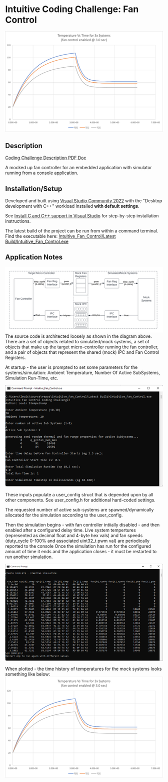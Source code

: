 # Intuitive Coding Challenge: Fan Control

![Simulation Plot](https://github.com/lsiempelkamp/Intuitive_Fan_Control/blob/master/Docs/GraphOutput.png)

## Description
[Coding Challenge Description PDF Doc](Docs/IntuitiveCodingChallenge_FanControl.pdf)

A mocked up fan controller for an embedded application with simulator running from a console application.

## Installation/Setup

Developed and built using [Visual Studio Community 2022](https://visualstudio.microsoft.com/vs/) with the "Desktop development with C++" workload installed **with default settings**.

See [Install C and C++ support in Visual Studio](https://docs.microsoft.com/en-us/cpp/build/vscpp-step-0-installation?view=msvc-170) for step-by-step installation instructions.

The latest build of the project can be run from within a command terminal. Find the executable here: [Intuitive_Fan_Control/Latest Build/Intuitive_Fan_Control.exe](Latest&#32;Build/)

## Application Notes
![System Diagram](https://github.com/lsiempelkamp/Intuitive_Fan_Control/blob/master/Docs/Intuitive&#32;Fan&#32;Control&#32;Diagram.png)
The source code is architected loosely as shown in the diagram above.
There are a set of objects related to simulated/mock systems, a set of objects that make up the target micro-controller running the fan controller, and a pair of objects that represent the shared (mock) IPC and Fan Control Registers.

At startup - the user is prompted to set some parameters for the systems/simulation: Ambient Temperature, Number Of Active SubSystems, Simulation Run-Time, etc. 

![System Diagram](https://github.com/lsiempelkamp/Intuitive_Fan_Control/blob/master/Docs/console_user_setup.png)

These inputs populate a user_config struct that is depended upon by all other components. See user_config.h for additional hard-coded settings.

The requested number of active sub-systems are spawned/dynamically allocated for the simulation according to the user_config.

Then the simulation begins - with fan controller intiially disabled - and then enabled after a configured delay time.
Live system tempertures (represented as decimal float and 4-byte hex vals) and fan speeds (duty_cycle 0-100% and associated uint32_t pwm val) are periodically reported to the console
Once the simulation has run for the configured amount of time it ends and the application closes - it must be restarted to run another simulation.

![System Diagram](https://github.com/lsiempelkamp/Intuitive_Fan_Control/blob/master/Docs/console_sim_results.png)

When plotted - the time history of temperatures for the mock systems looks something like below:
![Simulation Plot](https://github.com/lsiempelkamp/Intuitive_Fan_Control/blob/master/Docs/GraphOutput.png)
